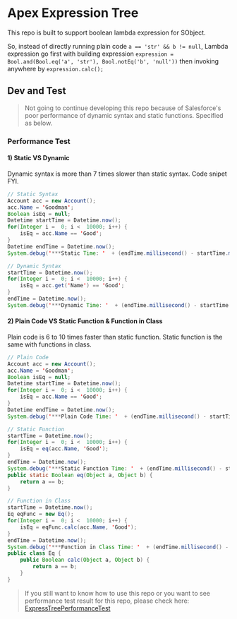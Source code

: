 
# Apex Expression Tree
This repo is built to support boolean lambda expression for SObject.

So, instead of directly running plain code
`a == 'str' && b != null`, 
Lambda expression go first with building expression 
`expression = Bool.and(Bool.eq('a', 'str'), Bool.notEq('b', 'null'))`
then invoking anywhere by 
`expression.calc();`

## Dev and Test
> Not going to continue developing this repo because of Salesforce's poor performance of dynamic syntax and static functions. Specified as below.
### Performance Test
#### 1) Static VS Dynamic
Dynamic syntax is more than 7 times slower than static syntax.
Code snipet FYI.
```Java
// Static Syntax
Account acc = new Account();
acc.Name = 'Goodman';
Boolean isEq = null;
Datetime startTime = Datetime.now();
for(Integer i =  0; i <  10000; i++) {
    isEq = acc.Name == 'Good';
}
Datetime endTime = Datetime.now();
System.debug('***Static Time: '  + (endTime.millisecond() - startTime.millisecond()));

// Dynamic Syntax
startTime = Datetime.now();
for(Integer i =  0; i <  10000; i++) {
    isEq = acc.get('Name') == 'Good';
}
endTime = Datetime.now();
System.debug('***Dynamic Time: '  + (endTime.millisecond() - startTime.millisecond()));
```
#### 2) Plain Code VS Static Function & Function in Class
Plain code is 6 to 10 times faster than static function. Static function is the same with functions in class.
```Java
// Plain Code
Account acc = new Account();
acc.Name = 'Goodman';
Boolean isEq = null;
Datetime startTime = Datetime.now();
for(Integer i =  0; i <  10000; i++) {
    isEq = acc.Name == 'Good';
}
Datetime endTime = Datetime.now();
System.debug('***Plain Code Time: '  + (endTime.millisecond() - startTime.millisecond()));

// Static Function
startTime = Datetime.now();
for(Integer i =  0; i <  10000; i++) {
    isEq = eq(acc.Name, 'Good');
}
endTime = Datetime.now();
System.debug('***Static Function Time: '  + (endTime.millisecond() - startTime.millisecond()));
public static Boolean eq(Object a, Object b) {
    return a == b;
}

// Function in Class
startTime = Datetime.now();
Eq eqFunc = new Eq();
for(Integer i =  0; i <  10000; i++) {
    isEq = eqFunc.calc(acc.Name, 'Good'); 
}
endTime = Datetime.now();
System.debug('***Function in Class Time: '  + (endTime.millisecond() - startTime.millisecond()));
public class Eq {
    public Boolean calc(Object a, Object b) {
        return a == b;
    }
}
```
> If you still want to know how to use this repo or you want to see performance test result for this repo, please check here:
[ExpressTreePerformanceTest](http://baidu.com)
